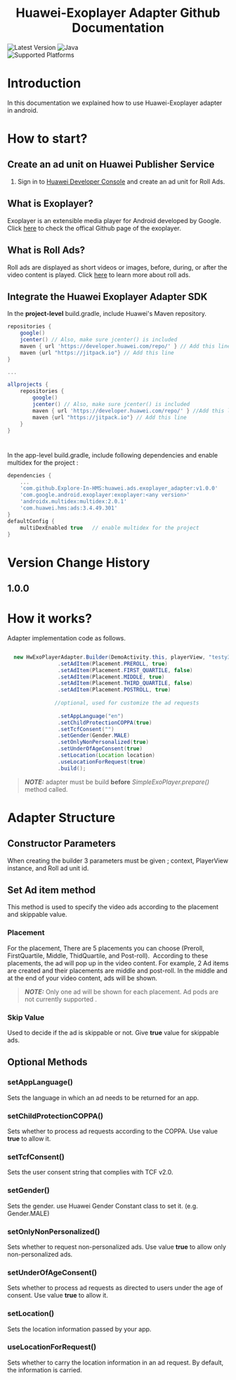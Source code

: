  <h1 align="center">Huawei-Exoplayer Adapter Github Documentation</h3>

 ![Latest Version](https://img.shields.io/badge/latestVersion-1.0.0-yellow) ![Java](https://img.shields.io/badge/language-java-blue)
<br>
![Supported Platforms](https://img.shields.io/badge/Supported_Platforms:-Native_Android_-orange)

# Introduction

In this documentation we explained how to use Huawei-Exoplayer adapter in android.

# How to start?
  
## Create an ad unit on Huawei Publisher Service

1. Sign in to [Huawei Developer Console](https://developer.huawei.com/consumer/en/console) and create an ad unit for Roll Ads.

## What is Exoplayer?

Exoplayer is an extensible media player for Android developed by Google.
Click [here](https://github.com/google/ExoPlayer) to check the offical Github page of the exoplayer.

## What is Roll Ads?

Roll ads are displayed as short videos or images, before, during, or after the video content is played.
Click [here](https://developer.huawei.com/consumer/en/doc/development/HMSCore-Guides/publisher-service-instream-0000001058253743) to learn more about roll ads.



## Integrate the Huawei Exoplayer Adapter SDK

In the **project-level** build.gradle, include Huawei's Maven repository.

```groovy
repositories {
    google()
    jcenter() // Also, make sure jcenter() is included
    maven { url 'https://developer.huawei.com/repo/' } // Add this line
    maven {url "https://jitpack.io"} // Add this line
}

...

allprojects {
    repositories {
        google()
        jcenter() // Also, make sure jcenter() is included
        maven { url 'https://developer.huawei.com/repo/' } //Add this line
        maven {url "https://jitpack.io"} // Add this line
    }
}
```
<h1 id="app-level"></h1>

In the app-level build.gradle, include following dependencies and enable multidex for the project :

```groovy
dependencies {
    ...
    'com.github.Explore-In-HMS:huawei.ads.exoplayer_adapter:v1.0.0'
    'com.google.android.exoplayer:exoplayer:<any version>'
    'androidx.multidex:multidex:2.0.1'
    'com.huawei.hms:ads:3.4.49.301' 
}
defaultConfig {
    multiDexEnabled true   // enable multidex for the project
}
```

# Version Change History

## 1.0.0


# How it works?

Adapter implementation code as follows. 


```java

  new HwExoPlayerAdapter.Builder(DemoActivity.this, playerView, "testy3cglm3pj0")
                .setAdItem(Placement.PREROLL, true)
                .setAdItem(Placement.FIRST_QUARTILE, false)
                .setAdItem(Placement.MIDDLE, true)
                .setAdItem(Placement.THIRD_QUARTILE, false)
                .setAdItem(Placement.POSTROLL, true)
          
               //optional, used for customize the ad requests
          
                .setAppLanguage("en")              
                .setChildProtectionCOPPA(true)   
                .setTcfConsent("")                
                .setGender(Gender.MALE)        
                .setOnlyNonPersonalized(true)    
                .setUnderOfAgeConsent(true)      
                .setLocation(Location location)  
                .useLocationForRequest(true) 
                .build();

```




> **_NOTE:_** adapter must be build  <b>before</b> <i>SimpleExoPlayer.prepare()</i> method called.
<h1></h1>

# Adapter Structure

## Constructor Parameters

 When creating the builder 3 parameters must be given ; context, PlayerView instance, and  Roll ad unit id.
 
## Set Ad item method

This method is used to specify the video ads according to the placement and skippable value.

### Placement

For the placement, There are 5 placements you can choose (Preroll, FirstQuartile, Middle, ThidQuartile, and Post-roll). 
According to these placements, the ad will pop up in the video content.
For example, 2 Ad items are created and their placements are middle and post-roll.
In the middle and at the end of your video content, ads will be shown.

> **_NOTE:_** Only one ad will be shown for each placement. Ad pods are not currently supported .

### Skip Value 

Used to decide if the ad is skippable or not. Give <b>true</b> value for skippable ads.

## Optional Methods

### setAppLanguage()

Sets the language in which an ad needs to be returned for an app.

### setChildProtectionCOPPA()

Sets whether to process ad requests according to the COPPA.  Use value <b>true</b> to allow it.

### setTcfConsent()

Sets the user consent string that complies with TCF v2.0.

### setGender()

Sets the gender. use Huawei Gender Constant class  to set it.  (e.g. Gender.MALE)

### setOnlyNonPersonalized()

Sets whether to request non-personalized ads. Use value <b>true</b> to allow only non-personalized ads.

### setUnderOfAgeConsent()

Sets whether to process ad requests as directed to users under the age of consent. Use value <b>true</b> to allow it.

### setLocation()

Sets the location information passed by your app.

### useLocationForRequest()

Sets whether to carry the location information in an ad request. By default, the information is carried.

